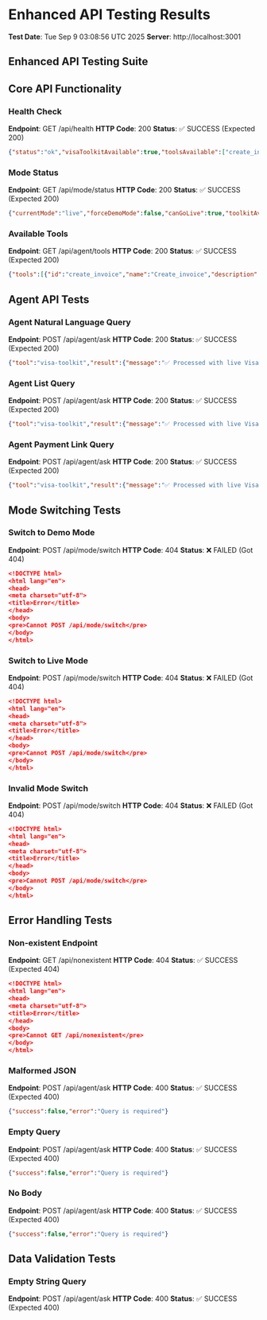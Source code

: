 # Enhanced API Testing Results

**Test Date**: Tue Sep  9 03:08:56 UTC 2025
**Server**: http://localhost:3001

## Enhanced API Testing Suite

## Core API Functionality
### Health Check
**Endpoint**: GET /api/health
**HTTP Code**: 200
**Status**: ✅ SUCCESS (Expected 200)
```json
{"status":"ok","visaToolkitAvailable":true,"toolsAvailable":["create_invoice","update_invoice","get_invoice","list_invoices","send_invoice","cancel_invoice","create_payment_link","update_payment_link","get_payment_link","list_payment_links"],"toolkitError":null,"currentMode":"live","forceDemoMode":false,"canGoLive":true,"timestamp":"2025-09-09T03:08:56.861Z","environment":"not-set","cybsEnvironment":"not-set","credentialsConfigured":true,"openaiConfigured":false}
```

### Mode Status
**Endpoint**: GET /api/mode/status
**HTTP Code**: 200
**Status**: ✅ SUCCESS (Expected 200)
```json
{"currentMode":"live","forceDemoMode":false,"canGoLive":true,"toolkitAvailable":true,"credentialsConfigured":true,"openaiConfigured":false,"timestamp":"2025-09-09T03:08:56.873Z"}
```

### Available Tools
**Endpoint**: GET /api/agent/tools
**HTTP Code**: 200
**Status**: ✅ SUCCESS (Expected 200)
```json
{"tools":[{"id":"create_invoice","name":"Create_invoice","description":"Live Visa Acceptance API: create_invoice"},{"id":"update_invoice","name":"Update_invoice","description":"Live Visa Acceptance API: update_invoice"},{"id":"get_invoice","name":"Get_invoice","description":"Live Visa Acceptance API: get_invoice"},{"id":"list_invoices","name":"List_invoices","description":"Live Visa Acceptance API: list_invoices"},{"id":"send_invoice","name":"Send_invoice","description":"Live Visa Acceptance API: send_invoice"},{"id":"cancel_invoice","name":"Cancel_invoice","description":"Live Visa Acceptance API: cancel_invoice"},{"id":"create_payment_link","name":"Create_payment_link","description":"Live Visa Acceptance API: create_payment_link"},{"id":"update_payment_link","name":"Update_payment_link","description":"Live Visa Acceptance API: update_payment_link"},{"id":"get_payment_link","name":"Get_payment_link","description":"Live Visa Acceptance API: get_payment_link"},{"id":"list_payment_links","name":"List_payment_links","description":"Live Visa Acceptance API: list_payment_links"}],"isLive":true,"toolkitStatus":"operational"}
```

## Agent API Tests
### Agent Natural Language Query
**Endpoint**: POST /api/agent/ask
**HTTP Code**: 200
**Status**: ✅ SUCCESS (Expected 200)
```json
{"tool":"visa-toolkit","result":{"message":"✅ Processed with live Visa Acceptance Toolkit: \"create an invoice for $100\"","args":{},"demo":false,"note":"Live Visa Acceptance Agent Toolkit is operational"},"success":true}
```

### Agent List Query
**Endpoint**: POST /api/agent/ask
**HTTP Code**: 200
**Status**: ✅ SUCCESS (Expected 200)
```json
{"tool":"visa-toolkit","result":{"message":"✅ Processed with live Visa Acceptance Toolkit: \"list all invoices\"","args":{},"demo":false,"note":"Live Visa Acceptance Agent Toolkit is operational"},"success":true}
```

### Agent Payment Link Query
**Endpoint**: POST /api/agent/ask
**HTTP Code**: 200
**Status**: ✅ SUCCESS (Expected 200)
```json
{"tool":"visa-toolkit","result":{"message":"✅ Processed with live Visa Acceptance Toolkit: \"create a payment link for $50\"","args":{},"demo":false,"note":"Live Visa Acceptance Agent Toolkit is operational"},"success":true}
```

## Mode Switching Tests
### Switch to Demo Mode
**Endpoint**: POST /api/mode/switch
**HTTP Code**: 404
**Status**: ❌ FAILED (Got 404)
```json
<!DOCTYPE html>
<html lang="en">
<head>
<meta charset="utf-8">
<title>Error</title>
</head>
<body>
<pre>Cannot POST /api/mode/switch</pre>
</body>
</html>
```

### Switch to Live Mode
**Endpoint**: POST /api/mode/switch
**HTTP Code**: 404
**Status**: ❌ FAILED (Got 404)
```json
<!DOCTYPE html>
<html lang="en">
<head>
<meta charset="utf-8">
<title>Error</title>
</head>
<body>
<pre>Cannot POST /api/mode/switch</pre>
</body>
</html>
```

### Invalid Mode Switch
**Endpoint**: POST /api/mode/switch
**HTTP Code**: 404
**Status**: ❌ FAILED (Got 404)
```json
<!DOCTYPE html>
<html lang="en">
<head>
<meta charset="utf-8">
<title>Error</title>
</head>
<body>
<pre>Cannot POST /api/mode/switch</pre>
</body>
</html>
```

## Error Handling Tests
### Non-existent Endpoint
**Endpoint**: GET /api/nonexistent
**HTTP Code**: 404
**Status**: ✅ SUCCESS (Expected 404)
```json
<!DOCTYPE html>
<html lang="en">
<head>
<meta charset="utf-8">
<title>Error</title>
</head>
<body>
<pre>Cannot GET /api/nonexistent</pre>
</body>
</html>
```

### Malformed JSON
**Endpoint**: POST /api/agent/ask
**HTTP Code**: 400
**Status**: ✅ SUCCESS (Expected 400)
```json
{"success":false,"error":"Query is required"}
```

### Empty Query
**Endpoint**: POST /api/agent/ask
**HTTP Code**: 400
**Status**: ✅ SUCCESS (Expected 400)
```json
{"success":false,"error":"Query is required"}
```

### No Body
**Endpoint**: POST /api/agent/ask
**HTTP Code**: 400
**Status**: ✅ SUCCESS (Expected 400)
```json
{"success":false,"error":"Query is required"}
```

## Data Validation Tests
### Empty String Query
**Endpoint**: POST /api/agent/ask
**HTTP Code**: 400
**Status**: ✅ SUCCESS (Expected 400)
